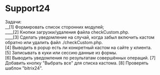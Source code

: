 # Support24


Задачи:  
__[1] Формировать список сторонних модулей;  
____[2] Кнопки загрузки/удаления файла checkCustom.php.  
____[3] Сделать уведомление на случай, когда забыл включить кастом обратно или удалить файл ./checkCustom.php.  
[4] Выводить в popup есть ли конкретный кастом на сайте у клиента.  
[5] Записывать в куки или сессию данные из формы.  
[6] Выводить уведомления по результатам совершённых операций.
[7] Добавить кнопку "Выбрать все" для списка кастома.
[8] Проверять шаблон "bitrix24".